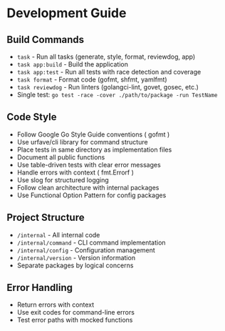# Development Guide

## Build Commands
- `task` - Run all tasks (generate, style, format, reviewdog, app)
- `task app:build` - Build the application
- `task app:test` - Run all tests with race detection and coverage
- `task format` - Format code (gofmt, shfmt, yamlfmt)
- `task reviewdog` - Run linters (golangci-lint, govet, gosec, etc.)
- Single test: `go test -race -cover ./path/to/package -run TestName`

## Code Style
- Follow Google Go Style Guide conventions ( gofmt )
- Use urfave/cli library for command structure
- Place tests in same directory as implementation files
- Document all public functions
- Use table-driven tests with clear error messages
- Handle errors with context ( fmt.Errorf )
- Use slog for structured logging
- Follow clean architecture with internal packages
- Use Functional Option Pattern for config packages

## Project Structure
- `/internal` - All internal code
- `/internal/command` - CLI command implementation
- `/internal/config` - Configuration management
- `/internal/version` - Version information
- Separate packages by logical concerns

## Error Handling
- Return errors with context
- Use exit codes for command-line errors
- Test error paths with mocked functions
